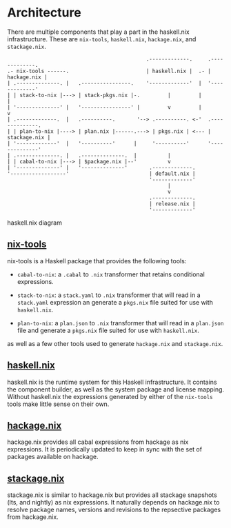# Architecture

There are multiple components that play a part in the haskell.nix
infrastructure.  These are `nix-tools`, `haskell.nix`, `hackage.nix`,
and `stackage.nix`.

```no-highlight
                                             .-------------.     .-------------.
.- nix-tools ------.                         | haskell.nix |  .- | hackage.nix |
| .--------------. |   .----------------.    '-------------'  |  '-------------'
| | stack-to-nix |---> | stack-pkgs.nix |-.         |         |         |
| '--------------' |   '----------------' |         v         |         v
| .-------------.  |   .----------.       '--> .----------. <-'  .--------------.
| | plan-to-nix |----> | plan.nix |------.---> | pkgs.nix | <--- | stackage.nix |
| '-------------'  |   '----------'      |     '----------'      '--------------'
| .--------------. |   .--------------.  |          |
| | cabal-to-nix |---> | $package.nix |--'          v
| '--------------' |   '--------------'       .-------------.
'------------------'                          | default.nix |
                                              '-------------'
											        |
													v
	                                          .-------------.
											  | release.nix |
											  '-------------'
```
haskell.nix diagram

## [nix-tools](https://github.com/input-output-hk/nix-tools)

nix-tools is a Haskell package that provides the following tools:

- `cabal-to-nix`: a `.cabal` to `.nix` transformer that retains
  conditional expressions.

- `stack-to-nix`: a `stack.yaml` to `.nix` transformer that will read
  in a `stack.yaml` expression an generate a `pkgs.nix` file suited for
  use with `haskell.nix`.

- `plan-to-nix`: a `plan.json` to `.nix` transformer that will read in
  a `plan.json` file and generate a `pkgs.nix` file suited for use
  with `haskell.nix`.

as well as a few other tools used to generate `hackage.nix` and `stackage.nix`.

## [haskell.nix](https://github.com/input-output-hk/haskell.nix)

haskell.nix is the runtime system for this Haskell infrastructure.  It
contains the component builder, as well as the system package and
license mapping.  Without haskell.nix the expressions generated by
either of the `nix-tools` tools make little sense on their own.

## [hackage.nix](https://github.com/input-output-hk/hackage.nix)

hackage.nix provides all cabal expressions from hackage as nix
expressions.  It is periodically updated to keep in sync with the set
of packages available on hackage.

## [stackage.nix](https://github.com/input-output-hk/stackage.nix)

stackage.nix is similar to hackage.nix but provides all stackage
snapshots (lts, and nightly) as nix expressions.  It naturally depends
on hackage.nix to resolve package names, versions and revisions to the
repsective packages from hackage.nix.
